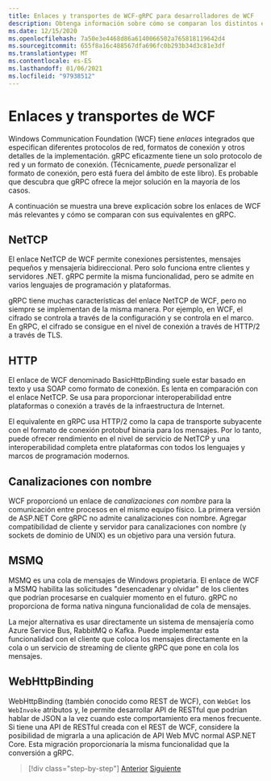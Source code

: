 ```yaml
---
title: Enlaces y transportes de WCF-gRPC para desarrolladores de WCF
description: Obtenga información sobre cómo se comparan los distintos enlaces y transportes de WCF con gRPC.
ms.date: 12/15/2020
ms.openlocfilehash: 7a50e3e4468d86a6140066502a765818119642d4
ms.sourcegitcommit: 655f8a16c488567dfa696fc0b293b34d3c81e3df
ms.translationtype: MT
ms.contentlocale: es-ES
ms.lasthandoff: 01/06/2021
ms.locfileid: "97938512"
---
```

# <a name="wcf-bindings-and-transports"></a>Enlaces y transportes de WCF

Windows Communication Foundation (WCF) tiene *enlaces* integrados que especifican diferentes protocolos de red, formatos de conexión y otros detalles de la implementación. gRPC eficazmente tiene un solo protocolo de red y un formato de conexión. (Técnicamente, *puede* personalizar el formato de conexión, pero está fuera del ámbito de este libro). Es probable que descubra que gRPC ofrece la mejor solución en la mayoría de los casos.

A continuación se muestra una breve explicación sobre los enlaces de WCF más relevantes y cómo se comparan con sus equivalentes en gRPC.

## <a name="nettcp"></a>NetTCP

El enlace NetTCP de WCF permite conexiones persistentes, mensajes pequeños y mensajería bidireccional. Pero solo funciona entre clientes y servidores .NET. gRPC permite la misma funcionalidad, pero se admite en varios lenguajes de programación y plataformas.

gRPC tiene muchas características del enlace NetTCP de WCF, pero no siempre se implementan de la misma manera. Por ejemplo, en WCF, el cifrado se controla a través de la configuración y se controla en el marco. En gRPC, el cifrado se consigue en el nivel de conexión a través de HTTP/2 a través de TLS.

## <a name="http"></a>HTTP

El enlace de WCF denominado BasicHttpBinding suele estar basado en texto y usa SOAP como formato de conexión. Es lenta en comparación con el enlace NetTCP. Se usa para proporcionar interoperabilidad entre plataformas o conexión a través de la infraestructura de Internet.

El equivalente en gRPC usa HTTP/2 como la capa de transporte subyacente con el formato de conexión protobuf binaria para los mensajes. Por lo tanto, puede ofrecer rendimiento en el nivel de servicio de NetTCP y una interoperabilidad completa entre plataformas con todos los lenguajes y marcos de programación modernos.

## <a name="named-pipes"></a>Canalizaciones con nombre

WCF proporcionó un enlace de *canalizaciones con nombre* para la comunicación entre procesos en el mismo equipo físico. La primera versión de ASP.NET Core gRPC no admite canalizaciones con nombre. Agregar compatibilidad de cliente y servidor para canalizaciones con nombre (y sockets de dominio de UNIX) es un objetivo para una versión futura.

## <a name="msmq"></a>MSMQ

MSMQ es una cola de mensajes de Windows propietaria. El enlace de WCF a MSMQ habilita las solicitudes "desencadenar y olvidar" de los clientes que podrían procesarse en cualquier momento en el futuro. gRPC no proporciona de forma nativa ninguna funcionalidad de cola de mensajes.

La mejor alternativa es usar directamente un sistema de mensajería como Azure Service Bus, RabbitMQ o Kafka. Puede implementar esta funcionalidad con el cliente que coloca los mensajes directamente en la cola o un servicio de streaming de cliente gRPC que pone en cola los mensajes.

## <a name="webhttpbinding"></a>WebHttpBinding

WebHttpBinding (también conocido como REST de WCF), con `WebGet` los `WebInvoke` atributos y, le permite desarrollar API de RESTful que podrían hablar de JSON a la vez cuando este comportamiento era menos frecuente. Si tiene una API de RESTful creada con el REST de WCF, considere la posibilidad de migrarla a una aplicación de API Web MVC normal ASP.NET Core. Esta migración proporcionaría la misma funcionalidad que la conversión a gRPC.

>[!div class="step-by-step"]
>[Anterior](wcf-endpoints-grpc-methods.md)
>[Siguiente](rpc-types.md)

